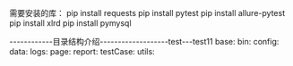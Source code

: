 需要安装的库：
pip install requests
pip install pytest
pip install allure-pytest
pip install xlrd
pip install pymysql

------------目录结构介绍-------------------test---test11
base:
bin:
config:
data:
logs:
page:
report:
testCase:
utils:
